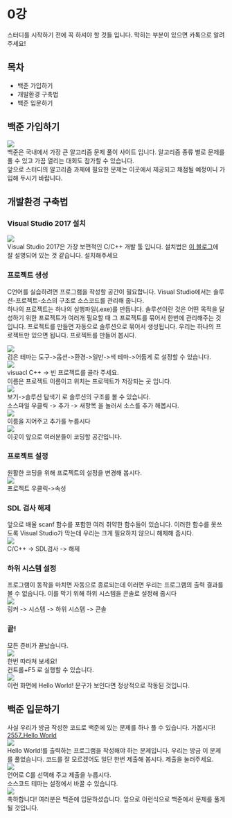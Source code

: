 # 0강

스터디를 시작하기 전에 꼭 하셔야 할 것들 입니다. 막히는 부분이 있으면 카톡으로 알려주세요!

## 목차

* 백준 가입하기
* 개발환경 구축법
* 백준 입문하기

## 백준 가입하기

![](.gitbook/assets/baekjoon.PNG)  
백준은 국내에서 가장 큰 알고리즘 문제 풀이 사이트 입니다. 알고리즘 종류 별로 문제를 풀 수 있고 가끔 열리는 대회도 참가할 수 있습니다.  
앞으로 스터디의 알고리즘 과제에 필요한 문제는 이곳에서 제공되고 채점될 예정이니 가입해 두시기 바랍니다.

## 개발환경 구축법

### Visual Studio 2017 설치

![](.gitbook/assets/vs2017.jpg)  
Visual Studio 2017은 가장 보편적인 C/C++ 개발 툴 입니다. 설치법은 [이 블로그](https://mapofbrain.tistory.com/12)에 잘 설명되어 있는 것 같습니다. 설치해주세요

### 프로젝트 생성

C언어를 실습하려면 프로그램을 작성할 공간이 필요합니다. Visual Studio에서는 솔루션-프로젝트-소스의 구조로 소스코드를 관리해 줍니다.  
하나의 프로젝트는 하나의 실행파일\(.exe\)를 만듭니다. 솔루션이란 것은 어떤 목적을 달성하기 위한 프로젝트가 여러개 필요할 때 그 프로젝트를 묶어서 한번에 관리해주는 것입니다. 프로젝트를 만들면 자동으로 솔루션으로 묶어서 생성됩니다. 우리는 하나의 프로젝트만 있으면 됩니다. 프로젝트를 만들어 봅시다.

![](.gitbook/assets/mk_p1.PNG)  
검은 테마는 도구-&gt;옵션-&gt;환경-&gt;일반-&gt;색 테마-&gt;어둡게 로 설정할 수 있습니다.  
![](.gitbook/assets/mk_p2.PNG)  
visuacl C++ -&gt; 빈 프로젝트를 골라 주세요.  
이름은 프로젝트 이름이고 위치는 프로젝트가 저장되는 곳 입니다.  
![](.gitbook/assets/mk_s1.PNG)  
보기-&gt;솔루션 탐색기 로 솔루션의 구조를 볼 수 있습니다.  
소스파일 우클릭 -&gt; 추가 -&gt; 새항목 을 눌러서 소스를 추가 해봅시다.  
![](.gitbook/assets/mk_s2.PNG)  
이름을 지어주고 추가를 누릅시다  
![](.gitbook/assets/mk_s3.PNG)  
이곳이 앞으로 여러분들이 코딩할 공간입니다.

### 프로젝트 설정

원활한 코딩을 위해 프로젝트의 설정을 변경해 봅시다.  
![](.gitbook/assets/p_p1.PNG)  
프로젝트 우클릭-&gt;속성

### SDL 검사 해제

앞으로 배울 scanf 함수를 포함한 여러 취약한 함수들이 있습니다. 이러한 함수를 못쓰도록 Visual Studio가 막는데 우리는 크게 필요하지 않으니 해제해 줍시다.  
![](.gitbook/assets/p_p2.PNG)  
C/C++ -&gt; SDL검사 -&gt; 해제

### 하위 시스템 설정

프로그램이 동작을 마치면 자동으로 종료되는데 이러면 우리는 프로그램의 출력 결과를 볼 수 없습니다. 이를 막기 위해 하위 시스템을 콘솔로 설정해 줍시다  
![](.gitbook/assets/p_p3.PNG)  
링커 -&gt; 시스템 -&gt; 하위 시스템 -&gt; 콘솔

### 끝!

모든 준비가 끝났습니다.  
![](.gitbook/assets/end.PNG)  
한번 따라쳐 보세요!  
컨트롤+F5 로 실행할 수 있습니다.  
![](.gitbook/assets/hello.PNG)  
이런 화면에 Hello World! 문구가 보인다면 정상적으로 작동된 것입니다.

## 백준 입문하기

사실 우리가 방금 작성한 코드로 백준에 있는 문제를 하나 풀 수 있습니다. 가봅시다!  
[2557\_Hello World](https://www.acmicpc.net/problem/2557)  
![](.gitbook/assets/p_hello.PNG)  
Hello World!를 출력하는 프로그램을 작성해야 하는 문제입니다. 우리는 방금 이 문제를 풀었습니다. 코드를 잘 모르겠어도 일단 한번 제출해 봅시다. 제출을 눌러주세요.  
![](.gitbook/assets/p_hello2.PNG)  
언어로 C를 선택해 주고 제출을 누릅시다.  
소스코드 테마는 설정에서 바꿀 수 있습니다.  
![](.gitbook/assets/p_hello3.PNG)  
축하합니다! 여러분은 백준에 입문하셨습니다. 앞으로 이런식으로 백준에서 문제를 풀게 될 것입니다.

